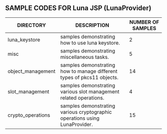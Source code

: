 
## SAMPLE CODES FOR Luna JSP (LunaProvider)

| **DIRECTORY** | **DESCRIPTION** | **NUMBER OF SAMPLES** |
| --- | --- | --- |
| luna_keystore | samples demonstrating how to use luna keystore. | 2 |
| misc | samples demonstrating miscellaneous tasks. | 5 |
| object_management | samples demonstrating how to manage different types of pkcs11 objects. | 14 |
| slot_management | samples demonstrating various slot management related operations. | 4 |
| crypto_operations | samples demonstrating various cryptographic operations using LunaProvider. | 15 |
